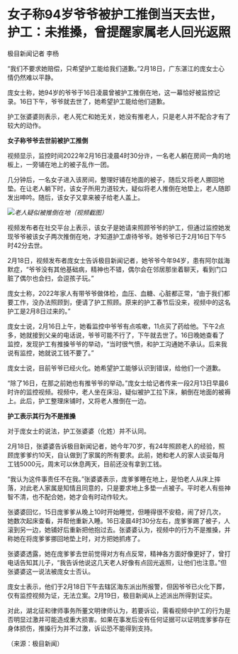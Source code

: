 # 女子称94岁爷爷被护工推倒当天去世，护工：未推搡，曾提醒家属老人回光返照

极目新闻记者 李杨

“我们不要求她赔偿，只希望护工能给我们道歉。”2月18日，广东湛江的庞女士心情仍然难以平静。

庞女士称，她94岁的爷爷于16日凌晨曾被护工推倒在地，这一幕恰好被监控记录。16日下午，爷爷就去世了，她希望护工能给他们道歉。

护工张婆婆则表示，老人死亡和她无关，她没有推老人，只是老人并不配合才有了较大的动作。

**女子称爷爷去世前被护工推倒**

视频显示，监控时间2022年2月16日凌晨4时30分许，一名老人躺在房间一角的地板上，一旁铺在地上的被子乱作一团。

几分钟后，一名女子进入该房间，整理好铺在地面的被子，随后又将老人挪回地垫。在让老人躺下时，该女子所用力道较大，疑似将老人推倒在地垫上，老人随即发出呻吟。随后，该女子又拿来被子给老人盖上。

![](https://inews.gtimg.com/newsapp_bt/0/15674552279/1000)_老人疑似被推倒在地（视频截图）_

视频发布者在社交平台上表示，该女子是她请来照顾爷爷的护工，但通过监控她发现爷爷被该女子两次推倒在地，才知道护工虐待爷爷。她爷爷已于2月16日下午5时42分去世。

2月18日，视频发布者庞女士告诉极目新闻记者，她爷爷今年94岁，患有阿尔兹海默症，“爷爷没有其他基础病，精神也不错，偶尔会在邻居那坐着聊天，看到门口脏了偶尔也会扫，会逗孩子玩。”

庞女士称，2022年家人有带爷爷做体检，血压、血糖、心脏都正常，“由于我们都要工作，没办法照顾到，便请了护工照顾。原来的护工春节后没来，视频中的这名护工是2月8日过来的。”

庞女士说，2月16日上午，她看监控中爷爷有点咳嗽，11点买了药给他。下午2点多，她就接到父亲的电话说，爷爷可能不行了，下午就去世了。16日晚她查看了监控，发现护工有推搡爷爷的举动，“当时很气愤，和护工沟通她不承认。后来我说有监控，她就说工钱不要了。”

庞女士说，目前爷爷已经火化。她希望护工能够认识到错误，给他们一个道歉。

“除了16日，在那之前她也有推爷爷的举动。”庞女士给记者传来一段2月13日早晨6时许的监控视频。视频中，老人坐在床沿，疑似被护工拉下床，躺倒在地面的被褥上。此后，护工整理床铺时，又将老人推倒在一边。

**护工表示其行为不是推搡**

对于庞女士的说法，护工张婆婆（化姓）并不认同。

2月18日，张婆婆告诉极目新闻记者，她今年70岁，有24年照顾老人的经验，照顾庞爹爹约10天，自认做到了家属的所有要求。此前，她和老人的家人谈妥每月工钱5000元，周末可以休息两天，目前还没有拿到工钱。

“我认为这件事责任不在我。”张婆婆表示，庞爹爹睡在地上，是怕老人从床上摔落，对此老人家属是知情且同意的，只是要求地上多垫一点被子。平时老人有些神智不清，也不配合她，她才会有时动作较大。

张婆婆回忆，15日庞爹爹从晚上10时开始睡觉，但睡得很不安稳，闹了好几次，她数次起床查看，并帮他重新入睡。16日凌晨4时30分左右，庞爹爹踢了被子，人滚到另一边，她铺好后重新把他抱过去。张婆婆认为，视频中的行为不是推搡，并称她在将庞爹爹挪回地垫上时，对方把她抓疼了。

张婆婆透露，她在庞爹爹去世前觉得对方有点反常，精神各方面好像更好了，曾打电话告知其儿子，“我告诉他说这几天老人好像有点回光返照，让他们也注意。”但张婆婆这一说法被庞女士否认。

庞女士表示，他们于2月18日下午去辖区海东派出所报警，但因爷爷已火化下葬，仅有监控视频为证，无法立案。2月19日，极目新闻从上述派出所得到证实。

对此，湖北征和律师事务所董文明律师认为，若要诉讼，需看视频中护工的行为是否明显过激并可能造成重大损害。如果在事发后没有任何证据可以证明庞爹爹存在身体损伤，推搡行为并不过激，诉讼恐不能得到支持。

（来源：极目新闻）

